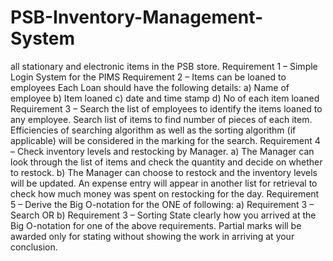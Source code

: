 # PSB-Inventory-Management-System
all stationary and electronic items in the PSB store.  Requirement 1 – Simple Login System for the PIMS  Requirement 2 – Items can be loaned to employees Each Loan should have the following details: a) Name of employee b) Item loaned c) date and time stamp d) No of each item loaned  Requirement 3 – Search the list of employees to identify the items loaned to any employee. Search list of items to find number of pieces of each item. Efficiencies of searching algorithm as well as the sorting algorithm (if applicable) will be considered in the marking for the search.  Requirement 4 – Check inventory levels and restocking by Manager. a) The Manager can look through the list of items and check the quantity and decide on whether to restock. b) The Manager can choose to restock and the inventory levels will be updated. An expense entry will appear in another list for retrieval to check how much money was spent on restocking for the day. Requirement 5 – Derive the Big O-notation for the ONE of following: a) Requirement 3 – Search OR b) Requirement 3 – Sorting  State clearly how you arrived at the Big O-notation for one of the above requirements. Partial marks will be awarded only for stating without showing the work in arriving at your conclusion.
